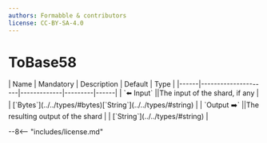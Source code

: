 ```yaml
---
authors: Formabble & contributors
license: CC-BY-SA-4.0
---
```



# ToBase58

<div class="sh-parameters" markdown="1">
| Name | Mandatory | Description | Default | Type |
|------|---------------------|-------------|---------|------|
| `⬅️ Input` ||The input of the shard, if any | | [`Bytes`](../../types/#bytes)[`String`](../../types/#string) |
| `Output ➡️` ||The resulting output of the shard | | [`String`](../../types/#string) |

</div>



--8<-- "includes/license.md"

